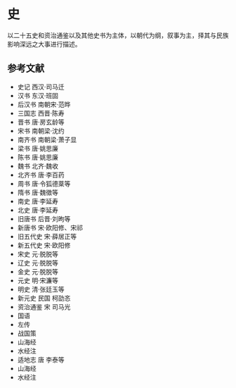 # 史
以二十五史和资治通鉴以及其他史书为主体，以朝代为纲，叙事为主，择其与民族影响深远之大事进行描述。


## 参考文献
+ 史记 西汉·司马迁
+ 汉书 东汉·班固
+ 后汉书 南朝宋·范晔
+ 三国志 西晋·陈寿
+ 晋书 唐·房玄龄等
+ 宋书 南朝梁·沈约
+ 南齐书 南朝梁·萧子显
+ 梁书 唐·姚思廉
+ 陈书 唐·姚思廉
+ 魏书 北齐·魏收
+ 北齐书 唐·李百药
+ 周书 唐·令狐德棻等
+ 隋书 唐·魏徵等
+ 南史 唐·李延寿
+ 北史 唐·李延寿
+ 旧唐书 后晋·刘昫等
+ 新唐书 宋·欧阳修、宋祁
+ 旧五代史 宋·薛居正等
+ 新五代史 宋·欧阳修
+ 宋史 元·脱脱等
+ 辽史 元·脱脱等
+ 金史 元·脱脱等
+ 元史 明·宋濂等
+ 明史 清·张廷玉等
+ 新元史 民国 柯劭忞
+ 资治通鉴 宋 司马光
+ 国语
+ 左传
+ 战国策
+ 山海经
+ 水经注
+ 适地志 唐 李泰等
+ 山海经
+ 水经注

